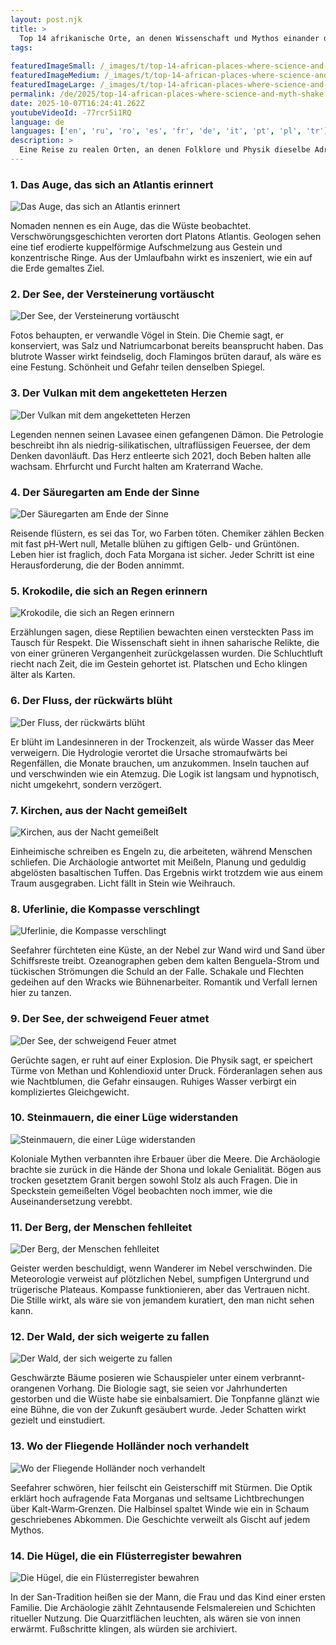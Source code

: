 ```yaml
---
layout: post.njk
title: >
  Top 14 afrikanische Orte, an denen Wissenschaft und Mythos einander die Hand reichen
tags:
  
featuredImageSmall: /_images/t/top-14-african-places-where-science-and-myth-shake-cover-de-small.webp
featuredImageMedium: /_images/t/top-14-african-places-where-science-and-myth-shake-cover-de-medium.webp
featuredImageLarge: /_images/t/top-14-african-places-where-science-and-myth-shake-cover-de-large.webp
permalink: /de/2025/top-14-african-places-where-science-and-myth-shake.html
date: 2025-10-07T16:24:41.262Z
youtubeVideoId: -77rcr5i1RQ
language: de
languages: ['en', 'ru', 'ro', 'es', 'fr', 'de', 'it', 'pt', 'pl', 'tr']
description: >
  Eine Reise zu realen Orten, an denen Folklore und Physik dieselbe Adresse teilen. Jede Station ist zu gleichen Teilen Gänsehaut und Geologie.
---
```


### 1. Das Auge, das sich an Atlantis erinnert

![Das Auge, das sich an Atlantis erinnert](/_images/f/f54794543c2e4702bd8f781d2f3c5a8c-medium.webp)

Nomaden nennen es ein Auge, das die Wüste beobachtet. Verschwörungsgeschichten verorten dort Platons Atlantis. Geologen sehen eine tief erodierte kuppelförmige Aufschmelzung aus Gestein und konzentrische Ringe. Aus der Umlaufbahn wirkt es inszeniert, wie ein auf die Erde gemaltes Ziel.

### 2. Der See, der Versteinerung vortäuscht

![Der See, der Versteinerung vortäuscht](/_images/2/2ad3485f05ff368953f2f3ebcdfe2c0d-medium.webp)

Fotos behaupten, er verwandle Vögel in Stein. Die Chemie sagt, er konserviert, was Salz und Natriumcarbonat bereits beansprucht haben. Das blutrote Wasser wirkt feindselig, doch Flamingos brüten darauf, als wäre es eine Festung. Schönheit und Gefahr teilen denselben Spiegel.

### 3. Der Vulkan mit dem angeketteten Herzen

![Der Vulkan mit dem angeketteten Herzen](/_images/b/b884dbf60efde103e347b1cec5291ef8-medium.webp)

Legenden nennen seinen Lavasee einen gefangenen Dämon. Die Petrologie beschreibt ihn als niedrig-silikatischen, ultraflüssigen Feuersee, der dem Denken davonläuft. Das Herz entleerte sich 2021, doch Beben halten alle wachsam. Ehrfurcht und Furcht halten am Kraterrand Wache.

### 4. Der Säuregarten am Ende der Sinne

![Der Säuregarten am Ende der Sinne](/_images/0/0b954b1bdae5aa1c1d52b9f7be0d2b01-medium.webp)

Reisende flüstern, es sei das Tor, wo Farben töten. Chemiker zählen Becken mit fast pH‑Wert null, Metalle blühen zu giftigen Gelb- und Grüntönen. Leben hier ist fraglich, doch Fata Morgana ist sicher. Jeder Schritt ist eine Herausforderung, die der Boden annimmt.

### 5. Krokodile, die sich an Regen erinnern

![Krokodile, die sich an Regen erinnern](/_images/4/432a94571de1ae483b6b287953221c76-medium.webp)

Erzählungen sagen, diese Reptilien bewachten einen versteckten Pass im Tausch für Respekt. Die Wissenschaft sieht in ihnen saharische Relikte, die von einer grüneren Vergangenheit zurückgelassen wurden. Die Schluchtluft riecht nach Zeit, die im Gestein gehortet ist. Platschen und Echo klingen älter als Karten.

### 6. Der Fluss, der rückwärts blüht

![Der Fluss, der rückwärts blüht](/_images/2/2ab3cd880b7b82c3cef96c0f65c375bf-medium.webp)

Er blüht im Landesinneren in der Trockenzeit, als würde Wasser das Meer verweigern. Die Hydrologie verortet die Ursache stromaufwärts bei Regenfällen, die Monate brauchen, um anzukommen. Inseln tauchen auf und verschwinden wie ein Atemzug. Die Logik ist langsam und hypnotisch, nicht umgekehrt, sondern verzögert.

### 7. Kirchen, aus der Nacht gemeißelt

![Kirchen, aus der Nacht gemeißelt](/_images/2/29d57a23c3e476493df8a55615db5750-medium.webp)

Einheimische schreiben es Engeln zu, die arbeiteten, während Menschen schliefen. Die Archäologie antwortet mit Meißeln, Planung und geduldig abgelösten basaltischen Tuffen. Das Ergebnis wirkt trotzdem wie aus einem Traum ausgegraben. Licht fällt in Stein wie Weihrauch.

### 8. Uferlinie, die Kompasse verschlingt

![Uferlinie, die Kompasse verschlingt](/_images/5/5b0e03eb7b267d40a7d1afdbda1eac1b-medium.webp)

Seefahrer fürchteten eine Küste, an der Nebel zur Wand wird und Sand über Schiffsreste treibt. Ozeanographen geben dem kalten Benguela-Strom und tückischen Strömungen die Schuld an der Falle. Schakale und Flechten gedeihen auf den Wracks wie Bühnenarbeiter. Romantik und Verfall lernen hier zu tanzen.

### 9. Der See, der schweigend Feuer atmet

![Der See, der schweigend Feuer atmet](/_images/7/7dada5007f6289d69e508233843ea1b7-medium.webp)

Gerüchte sagen, er ruht auf einer Explosion. Die Physik sagt, er speichert Türme von Methan und Kohlendioxid unter Druck. Förderanlagen sehen aus wie Nachtblumen, die Gefahr einsaugen. Ruhiges Wasser verbirgt ein kompliziertes Gleichgewicht.

### 10. Steinmauern, die einer Lüge widerstanden

![Steinmauern, die einer Lüge widerstanden](/_images/9/9674f26bb76f4b52595a56846d4ffb05-medium.webp)

Koloniale Mythen verbannten ihre Erbauer über die Meere. Die Archäologie brachte sie zurück in die Hände der Shona und lokale Genialität. Bögen aus trocken gesetztem Granit bergen sowohl Stolz als auch Fragen. Die in Speckstein gemeißelten Vögel beobachten noch immer, wie die Auseinandersetzung verebbt.

### 11. Der Berg, der Menschen fehlleitet

![Der Berg, der Menschen fehlleitet](/_images/3/34d653acf9522ab943fc5f4a4350e029-medium.webp)

Geister werden beschuldigt, wenn Wanderer im Nebel verschwinden. Die Meteorologie verweist auf plötzlichen Nebel, sumpfigen Untergrund und trügerische Plateaus. Kompasse funktionieren, aber das Vertrauen nicht. Die Stille wirkt, als wäre sie von jemandem kuratiert, den man nicht sehen kann.

### 12. Der Wald, der sich weigerte zu fallen

![Der Wald, der sich weigerte zu fallen](/_images/7/77ce9f1777d911b9b16a2c458f80b722-medium.webp)

Geschwärzte Bäume posieren wie Schauspieler unter einem verbrannt-orangenen Vorhang. Die Biologie sagt, sie seien vor Jahrhunderten gestorben und die Wüste habe sie einbalsamiert. Die Tonpfanne glänzt wie eine Bühne, die von der Zukunft gesäubert wurde. Jeder Schatten wirkt gezielt und einstudiert.

### 13. Wo der Fliegende Holländer noch verhandelt

![Wo der Fliegende Holländer noch verhandelt](/_images/1/1cde2583ceee7449b32d647f4c6c3b08-medium.webp)

Seefahrer schwören, hier feilscht ein Geisterschiff mit Stürmen. Die Optik erklärt hoch aufragende Fata Morganas und seltsame Lichtbrechungen über Kalt‑Warm‑Grenzen. Die Halbinsel spaltet Winde wie ein in Schaum geschriebenes Abkommen. Die Geschichte verweilt als Gischt auf jedem Mythos.

### 14. Die Hügel, die ein Flüsterregister bewahren

![Die Hügel, die ein Flüsterregister bewahren](/_images/7/79be16c19aea5d6df801e431c1276294-medium.webp)

In der San-Tradition heißen sie der Mann, die Frau und das Kind einer ersten Familie. Die Archäologie zählt Zehntausende Felsmalereien und Schichten ritueller Nutzung. Die Quarzitflächen leuchten, als wären sie von innen erwärmt. Fußschritte klingen, als würden sie archiviert.

